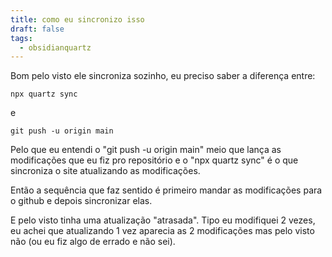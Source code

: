 ```yaml
---
title: como eu sincronizo isso
draft: false
tags:
  - obsidianquartz
---
```


Bom pelo visto ele sincroniza sozinho, eu preciso saber a diferença entre:


```
npx quartz sync
```


e

```
git push -u origin main
```



Pelo que eu entendi o "git push -u origin main" meio que lança as modificações que eu fiz pro repositório e o "npx quartz sync" é o que sincroniza o site atualizando as modificações.

Então a sequência que faz sentido é primeiro mandar as modificações para o github e depois sincronizar elas.

E pelo visto tinha uma atualização "atrasada". Tipo eu modifiquei 2 vezes, eu achei que atualizando 1 vez aparecia as 2 modificações mas pelo visto não (ou eu fiz algo de errado e não sei).